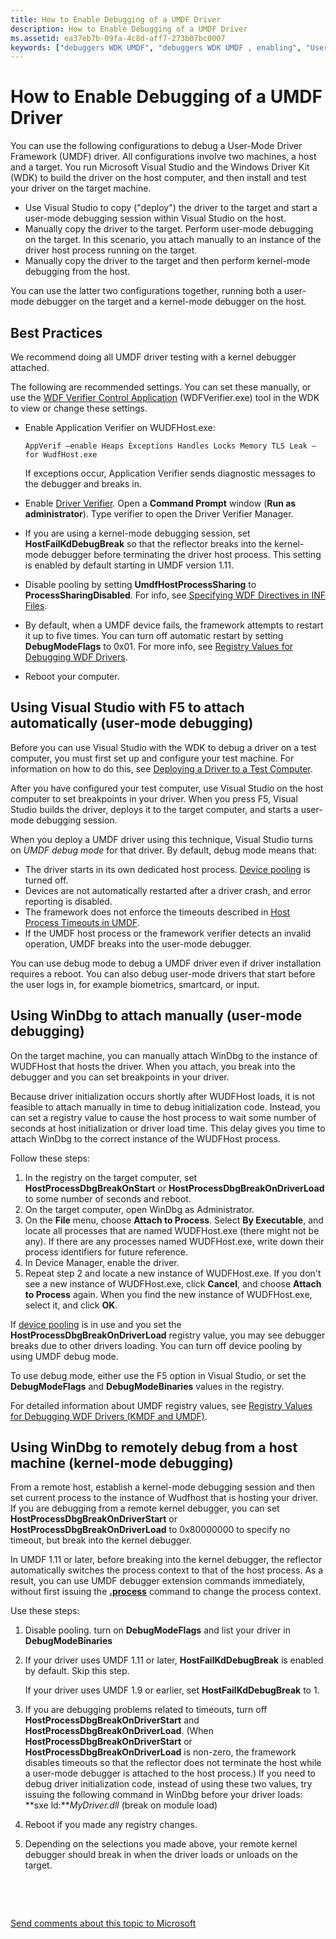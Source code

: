 ```yaml
---
title: How to Enable Debugging of a UMDF Driver
description: How to Enable Debugging of a UMDF Driver
ms.assetid: ea37eb7b-09fa-4c8d-aff7-273b07bc0007
keywords: ["debuggers WDK UMDF", "debuggers WDK UMDF , enabling", "User-Mode Driver Framework WDK , enabling a debugger", "UMDF WDK , enabling a debugger", "user-mode drivers WDK UMDF , enabling a debugger", "debugging drivers WDK UMDF , enabling a debugger", "driver debugging WDK UMDF , enabling a debugger"]
---
```


# How to Enable Debugging of a UMDF Driver


You can use the following configurations to debug a User-Mode Driver Framework (UMDF) driver. All configurations involve two machines, a host and a target. You run Microsoft Visual Studio and the Windows Driver Kit (WDK) to build the driver on the host computer, and then install and test your driver on the target machine.

-   Use Visual Studio to copy ("deploy") the driver to the target and start a user-mode debugging session within Visual Studio on the host.
-   Manually copy the driver to the target. Perform user-mode debugging on the target. In this scenario, you attach manually to an instance of the driver host process running on the target.
-   Manually copy the driver to the target and then perform kernel-mode debugging from the host.

You can use the latter two configurations together, running both a user-mode debugger on the target and a kernel-mode debugger on the host.

## <a href="" id="bp"></a>Best Practices


We recommend doing all UMDF driver testing with a kernel debugger attached.

The following are recommended settings. You can set these manually, or use the [WDF Verifier Control Application](https://msdn.microsoft.com/library/windows/hardware/ff556129) (WDFVerifier.exe) tool in the WDK to view or change these settings.

-   Enable Application Verifier on WUDFHost.exe:

    ``` syntax
    AppVerif –enable Heaps Exceptions Handles Locks Memory TLS Leak –for WudfHost.exe
    ```

    If exceptions occur, Application Verifier sends diagnostic messages to the debugger and breaks in.

-   Enable [Driver Verifier](https://msdn.microsoft.com/library/windows/hardware/ff545448). Open a **Command Prompt** window (**Run as administrator**). Type verifier to open the Driver Verifier Manager.
-   If you are using a kernel-mode debugging session, set **HostFailKdDebugBreak** so that the reflector breaks into the kernel-mode debugger before terminating the driver host process. This setting is enabled by default starting in UMDF version 1.11.

-   Disable pooling by setting **UmdfHostProcessSharing** to **ProcessSharingDisabled**. For info, see [Specifying WDF Directives in INF Files](specifying-wdf-directives-in-inf-files.md).
-   By default, when a UMDF device fails, the framework attempts to restart it up to five times. You can turn off automatic restart by setting **DebugModeFlags** to 0x01. For more info, see [Registry Values for Debugging WDF Drivers](registry-values-for-debugging-kmdf-drivers.md).
-   Reboot your computer.

## Using Visual Studio with F5 to attach automatically (user-mode debugging)


Before you can use Visual Studio with the WDK to debug a driver on a test computer, you must first set up and configure your test machine. For information on how to do this, see [Deploying a Driver to a Test Computer](https://msdn.microsoft.com/windows-drivers/develop/deploying_a_driver_to_a_test_computer).

After you have configured your test computer, use Visual Studio on the host computer to set breakpoints in your driver. When you press F5, Visual Studio builds the driver, deploys it to the target computer, and starts a user-mode debugging session.

When you deploy a UMDF driver using this technique, Visual Studio turns on *UMDF debug mode* for that driver. By default, debug mode means that:

-   The driver starts in its own dedicated host process. [Device pooling](using-device-pooling-in-umdf-drivers.md) is turned off.
-   Devices are not automatically restarted after a driver crash, and error reporting is disabled.
-   The framework does not enforce the timeouts described in [Host Process Timeouts in UMDF](how-umdf-enforces-time-outs.md).
-   If the UMDF host process or the framework verifier detects an invalid operation, UMDF breaks into the user-mode debugger.

You can use debug mode to debug a UMDF driver even if driver installation requires a reboot. You can also debug user-mode drivers that start before the user logs in, for example biometrics, smartcard, or input.

## Using WinDbg to attach manually (user-mode debugging)


On the target machine, you can manually attach WinDbg to the instance of WUDFHost that hosts the driver. When you attach, you break into the debugger and you can set breakpoints in your driver.

Because driver initialization occurs shortly after WUDFHost loads, it is not feasible to attach manually in time to debug initialization code. Instead, you can set a registry value to cause the host process to wait some number of seconds at host initialization or driver load time. This delay gives you time to attach WinDbg to the correct instance of the WUDFHost process.

Follow these steps:

1.  In the registry on the target computer, set **HostProcessDbgBreakOnStart** or **HostProcessDbgBreakOnDriverLoad** to some number of seconds and reboot.
2.  On the target computer, open WinDbg as Administrator.
3.  On the **File** menu, choose **Attach to Process**. Select **By Executable**, and locate all processes that are named WUDFHost.exe (there might not be any). If there are any processes named WUDFHost.exe, write down their process identifiers for future reference.
4.  In Device Manager, enable the driver.
5.  Repeat step 2 and locate a new instance of WUDFHost.exe. If you don't see a new instance of WUDFHost.exe, click **Cancel**, and choose **Attach to Process** again. When you find the new instance of WUDFHost.exe, select it, and click **OK**.

If [device pooling](using-device-pooling-in-umdf-drivers.md) is in use and you set the **HostProcessDbgBreakOnDriverLoad** registry value, you may see debugger breaks due to other drivers loading. You can turn off device pooling by using UMDF debug mode.

To use debug mode, either use the F5 option in Visual Studio, or set the **DebugModeFlags** and **DebugModeBinaries** values in the registry.

For detailed information about UMDF registry values, see [Registry Values for Debugging WDF Drivers (KMDF and UMDF)](registry-values-for-debugging-kmdf-drivers.md).

## <a href="" id="kd"></a>Using WinDbg to remotely debug from a host machine (kernel-mode debugging)


From a remote host, establish a kernel-mode debugging session and then set current process to the instance of Wudfhost that is hosting your driver. If you are debugging from a remote kernel debugger, you can set **HostProcessDbgBreakOnDriverStart** or **HostProcessDbgBreakOnDriverLoad** to 0x80000000 to specify no timeout, but break into the kernel debugger.

In UMDF 1.11 or later, before breaking into the kernel debugger, the reflector automatically switches the process context to that of the host process. As a result, you can use UMDF debugger extension commands immediately, without first issuing the [**.process**](https://msdn.microsoft.com/library/windows/hardware/ff564723) command to change the process context.

Use these steps:

1.  Disable pooling. turn on **DebugModeFlags** and list your driver in **DebugModeBinaries**
2.  If your driver uses UMDF 1.11 or later, **HostFailKdDebugBreak** is enabled by default. Skip this step.

    If your driver uses UMDF 1.9 or earlier, set **HostFailKdDebugBreak** to 1.

3.  If you are debugging problems related to timeouts, turn off **HostProcessDbgBreakOnDriverStart** and **HostProcessDbgBreakOnDriverLoad**. (When **HostProcessDbgBreakOnDriverStart** or **HostProcessDbgBreakOnDriverLoad** is non-zero, the framework disables timeouts so that the reflector does not terminate the host while a user-mode debugger is attached to the host process.) If you need to debug driver initialization code, instead of using these two values, try issuing the following command in WinDbg before your driver loads: **sxe ld:***MyDriver.dll* (break on module load)
4.  Reboot if you made any registry changes.
5.  Depending on the selections you made above, your remote kernel debugger should break in when the driver loads or unloads on the target.

 

 

[Send comments about this topic to Microsoft](mailto:wsddocfb@microsoft.com?subject=Documentation%20feedback%20%5Bwdf\wdf%5D:%20How%20to%20Enable%20Debugging%20of%20a%20UMDF%20Driver%20%20RELEASE:%20%284/5/2016%29&body=%0A%0APRIVACY%20STATEMENT%0A%0AWe%20use%20your%20feedback%20to%20improve%20the%20documentation.%20We%20don't%20use%20your%20email%20address%20for%20any%20other%20purpose,%20and%20we'll%20remove%20your%20email%20address%20from%20our%20system%20after%20the%20issue%20that%20you're%20reporting%20is%20fixed.%20While%20we're%20working%20to%20fix%20this%20issue,%20we%20might%20send%20you%20an%20email%20message%20to%20ask%20for%20more%20info.%20Later,%20we%20might%20also%20send%20you%20an%20email%20message%20to%20let%20you%20know%20that%20we've%20addressed%20your%20feedback.%0A%0AFor%20more%20info%20about%20Microsoft's%20privacy%20policy,%20see%20http://privacy.microsoft.com/default.aspx. "Send comments about this topic to Microsoft")




